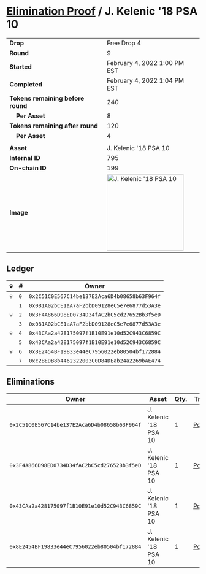 # [Elimination Proof](./readme.md) / J. Kelenic &#039;18 PSA 10

|||
|---|---|
| **Drop** | Free Drop 4 |
| **Round** | 9 |
| **Started** | February 4, 2022 1:00 PM EST |
| **Completed** | February 4, 2022 1:04 PM EST |
| **Tokens remaining before round** | 240 |
| **&nbsp;&nbsp;&nbsp;&nbsp;Per Asset** | 8 |
| **Tokens remaining after round** | 120 |
| **&nbsp;&nbsp;&nbsp;&nbsp;Per Asset** | 4 |
| | |
| **Asset** | J. Kelenic &#039;18 PSA 10 |
| **Internal ID** | 795 |
| **On-chain ID** | 199 |
| **Image** | <img src="https://tcdn.blokpax.com/957181fa-d3e6-49bd-bfc9-c4c852f514fb/e802f4ac9567412749f633dbec765951cd9507c605b0d6b9891a5cf8a7a3e2cb.jpg" height="200" alt="J. Kelenic &#039;18 PSA 10" /> |

## Ledger

| 💀 | # | Owner |
| --- | --- | --- |
| 💀 | `0` | `0x2C51C0E567C14be137E2Aca6D4b08658b63F964f` |
|  | `1` | `0x081A02bCE1aA7aF2bbD09128eC5e7e6877d53A3e` |
| 💀 | `2` | `0x3F4A866D98ED0734D34fAC2bC5cd27652Bb3f5eD` |
|  | `3` | `0x081A02bCE1aA7aF2bbD09128eC5e7e6877d53A3e` |
| 💀 | `4` | `0x43CAa2a428175097f1B10E91e10d52C943C6859C` |
|  | `5` | `0x43CAa2a428175097f1B10E91e10d52C943C6859C` |
| 💀 | `6` | `0x8E2454BF19833e44eC7956022eb80504bf172884` |
|  | `7` | `0xc2BEDB8b4462322003C0D84DEab24a2269bAE474` |


## Eliminations

| Owner | Asset | Qty. | Transaction |
| --- | --- | --- | --- |
| `0x2C51C0E567C14be137E2Aca6D4b08658b63F964f` | J. Kelenic '18 PSA 10 | 1 | [Polygonscan](https://polygonscan.com/tx/0x4c0e48e2d2bea6b71eb6c5fa8625a3d2cb4b07d7e01264cbda4da21108343796) |
| `0x3F4A866D98ED0734D34fAC2bC5cd27652Bb3f5eD` | J. Kelenic '18 PSA 10 | 1 | [Polygonscan](https://polygonscan.com/tx/0xf37ecc558e38a2ab57a32f132fcd96483173b212f3c3d5d293bfa9888735fc5a) |
| `0x43CAa2a428175097f1B10E91e10d52C943C6859C` | J. Kelenic '18 PSA 10 | 1 | [Polygonscan](https://polygonscan.com/tx/0xcbbd0be8aca199ecee2f3a28f6e1398a0c6dba0be91535a2767922d21fd7a54e) |
| `0x8E2454BF19833e44eC7956022eb80504bf172884` | J. Kelenic '18 PSA 10 | 1 | [Polygonscan](https://polygonscan.com/tx/0x89be65a8ece0fd2577b7ff2088c7a36cf5d524007f5db85b6a93fb605eafabb8) |
